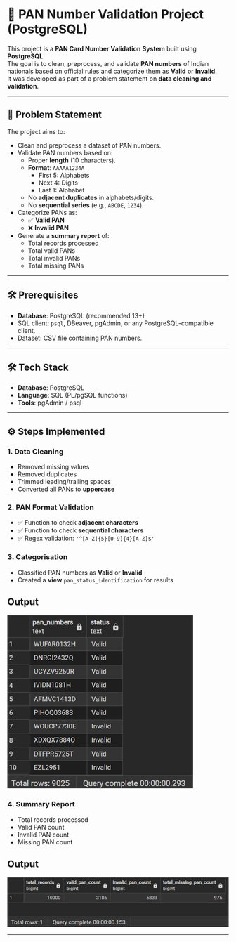 # 🪪 PAN Number Validation Project (PostgreSQL)

This project is a **PAN Card Number Validation System** built using **PostgreSQL**.  
The goal is to clean, preprocess, and validate **PAN numbers** of Indian nationals based on official rules and categorize them as **Valid** or **Invalid**.  
It was developed as part of a problem statement on **data cleaning and validation**.  

---

## 📌 Problem Statement
The project aims to:
- Clean and preprocess a dataset of PAN numbers.
- Validate PAN numbers based on:
  - Proper **length** (10 characters).
  - **Format**: `AAAAA1234A`
    - First 5: Alphabets  
    - Next 4: Digits  
    - Last 1: Alphabet  
  - No **adjacent duplicates** in alphabets/digits.  
  - No **sequential series** (e.g., `ABCDE`, `1234`).  
- Categorize PANs as:
  - ✅ **Valid PAN**  
  - ❌ **Invalid PAN**  
- Generate a **summary report** of:
  - Total records processed  
  - Total valid PANs  
  - Total invalid PANs  
  - Total missing PANs  

---
## 🛠️ Prerequisites

- **Database**: PostgreSQL (recommended 13+)
- SQL client: `psql`, DBeaver, pgAdmin, or any PostgreSQL-compatible client.
- Dataset: CSV file containing PAN numbers.
---

## 🛠️ Tech Stack
- **Database**: PostgreSQL  
- **Language**: SQL (PL/pgSQL functions)  
- **Tools**: pgAdmin / psql  

---

## ⚙️ Steps Implemented

### 1. Data Cleaning
- Removed missing values  
- Removed duplicates  
- Trimmed leading/trailing spaces  
- Converted all PANs to **uppercase**  

### 2. PAN Format Validation
- ✅ Function to check **adjacent characters**  
- ✅ Function to check **sequential characters**  
- ✅ Regex validation: `'^[A-Z]{5}[0-9]{4}[A-Z]$'`

### 3. Categorisation
- Classified PAN numbers as **Valid** or **Invalid**  
- Created a **view** `pan_status_identification` for results

## Output 
![Validation Results](screenshots/pan-validation-results.jpg)
  

### 4. Summary Report
- Total records processed  
- Valid PAN count  
- Invalid PAN count  
- Missing PAN count
## Output
![Summary Report](screenshots/summary-report.jpg)

---




